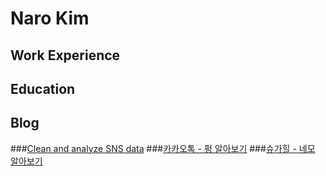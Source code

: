 # Naro Kim

## Work Experience

## Education

## Blog
###[Clean and analyze SNS data](https://narolog.notion.site/Clean-and-analyze-SNS-data-Practice-data-analysis-with-python-cf6d083511904a569c7efa739a09e0a7)
###[카카오톡 - 펑 알아보기](https://narolog.notion.site/6f472da99eaa4bc89df5feac95e0a1c8)
###[슈가힐 - 네모 알아보기](https://narolog.notion.site/04fad46b082e4c6195de3aa040ab1d93)
